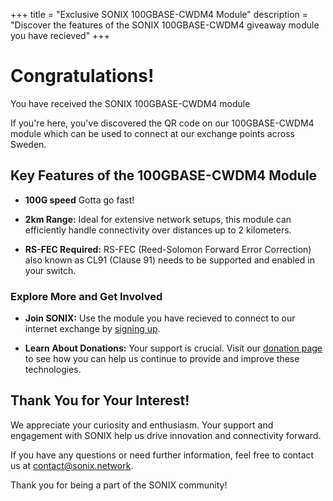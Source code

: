 +++
title = "Exclusive SONIX 100GBASE-CWDM4 Module"
description = "Discover the features of the SONIX 100GBASE-CWDM4 giveaway module you have recieved"
+++

# Congratulations! 
You have received the SONIX 100GBASE-CWDM4 module

If you're here, you've discovered the QR code on our 100GBASE-CWDM4 module which can be used to connect at our exchange points across Sweden.

## Key Features of the 100GBASE-CWDM4 Module
- **100G speed** Gotta go fast!

- **2km Range:** Ideal for extensive network setups, this module can efficiently handle connectivity over distances up to 2 kilometers.
  
- **RS-FEC Required:** RS-FEC (Reed-Solomon Forward Error Correction) also known as CL91 (Clause 91) needs to be supported and enabled in your switch.

### Explore More and Get Involved
- **Join SONIX:** Use the module you have recieved to connect to our internet exchange by [signing up](https://forms.gle/xJ5CXbSWk8snzgND9).

- **Learn About Donations:** Your support is crucial. Visit our [donation page](/donate/) to see how you can help us continue to provide and improve these technologies.

## Thank You for Your Interest!

We appreciate your curiosity and enthusiasm. Your support and engagement with SONIX help us drive innovation and connectivity forward.

If you have any questions or need further information, feel free to contact us at [contact@sonix.network](mailto:contact@sonix.network).

Thank you for being a part of the SONIX community!
